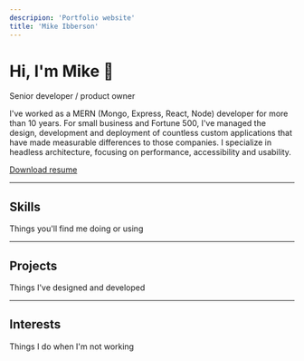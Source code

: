 ```yaml
---
descripion: 'Portfolio website'
title: 'Mike Ibberson'
---
```


# <span class="gradient">Hi, I'm Mike</span> 👋

<p class="leadin">Senior developer / product owner</p>

I've worked as a MERN (Mongo, Express, React, Node)
developer for more than 10 years. For small business and
Fortune 500, I've managed the design, development and
deployment of countless custom applications that have made
measurable differences to those companies. I specialize in
headless architecture, focusing on performance,
accessibility and usability.

<a class="button" download href="/resume.pdf">Download
resume</a>

<hr />

## <span>Skills</span>

<p class="leadin">Things you'll find me doing or using</p>

<hr />

## <span>Projects</span>

<p class="leadin">Things I've designed and developed</p>

<hr />

## <span>Interests</span>

<p class="leadin">Things I do when I'm not working</p>
